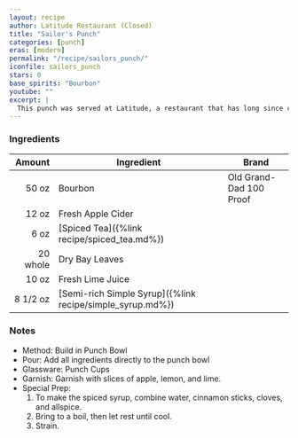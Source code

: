 ```yaml
---
layout: recipe
author: Latitude Restaurant (Closed)
title: "Sailor's Punch"
categories: [punch]
eras: [modern]
permalink: "/recipe/sailors_punch/"
iconfile: sailors_punch
stars: 0
base_spirits: "Bourbon"
youtube: ""
excerpt: |
  This punch was served at Latitude, a restaurant that has long since closed. It was my favorite drink they served. I was lucky enough to have found the recipe online.
---
```


### Ingredients

|   Amount | Ingredient                                                | Brand                   |
| -------: | --------------------------------------------------------- | ----------------------- |
|    50 oz | Bourbon                                                   | Old Grand-Dad 100 Proof |
|    12 oz | Fresh Apple Cider                                         |
|     6 oz | [Spiced Tea]({%link recipe/spiced_tea.md%})               |
| 20 whole | Dry Bay Leaves                                            |
|    10 oz | Fresh Lime Juice                                          |
| 8 1/2 oz | [Semi-rich Simple Syrup]({%link recipe/simple_syrup.md%}) |

### Notes

- Method: Build in Punch Bowl
- Pour: Add all ingredients directly to the punch bowl
- Glassware: Punch Cups
- Garnish: Garnish with slices of apple, lemon, and lime.
- Special Prep:
  1. To make the spiced syrup, combine water, cinnamon sticks, cloves, and allspice.
  1. Bring to a boil, then let rest until cool.
  1. Strain.
